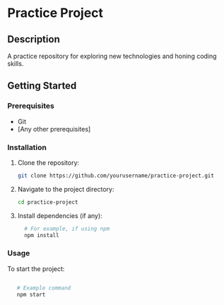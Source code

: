 # Practice Project

## Description
A practice repository for exploring new technologies and honing coding skills.

## Getting Started

### Prerequisites
- Git
- [Any other prerequisites]

### Installation
1. Clone the repository:
   ```bash
   git clone https://github.com/yourusername/practice-project.git

2. Navigate to the project directory:
   ```bash
   cd practice-project

3. Install dependencies (if any):
    ```bash
      # For example, if using npm     
      npm install

### Usage
   To start the project:
   ```bash

      # Example command
      npm start
